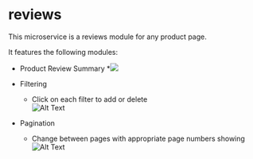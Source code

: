 # reviews

This microservice is a reviews module for any product page.

It features the following modules:

* Product Review Summary
  *![]([img]https://i.imgur.com/Q7GFE3F.png[/img])
  
* Filtering
  * Click on each filter to add or delete  
  ![Alt Text](https://media.giphy.com/media/VCb5QElafKGeHYjvtp/giphy.gif)  
  
* Pagination
  * Change between pages with appropriate page numbers showing  
  ![Alt Text](https://media.giphy.com/media/jhwrPt9Tp5WtNHvthQ/giphy.gif)
